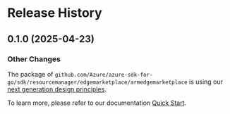 # Release History

## 0.1.0 (2025-04-23)
### Other Changes

The package of `github.com/Azure/azure-sdk-for-go/sdk/resourcemanager/edgemarketplace/armedgemarketplace` is using our [next generation design principles](https://azure.github.io/azure-sdk/general_introduction.html).

To learn more, please refer to our documentation [Quick Start](https://aka.ms/azsdk/go/mgmt).
